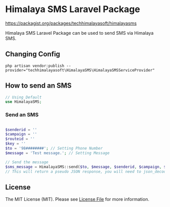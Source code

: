 Himalaya SMS Laravel Package
=============================
https://packagist.org/packages/techhimalayasoft/himalayasms

Himalaya SMS Laravel Package can be used to send SMS via Himalaya SMS.

## Changing Config

```
php artisan vendor:publish --provider="techhimalayasoft\HimalayaSMS\HimalayaSMSServiceProvider"
```

## How to send an SMS

```php
// Using Default 
use HimalayaSMS;
```

### Send an SMS
```php

$senderid = ''
$campaign = ''
$routeid = ''
$key = ''
$to = '98########'; // Setting Phone Number
$message = 'Test message.'; // Setting Message

// Send the message
$sms_message = HimalayaSMS::send($to, $message, $senderid, $campaign, $routeid, $key);
// This will return a pseudo JSON response, you will need to json_decode it.
```

## License

The MIT License (MIT). Please see [License File](LICENSE) for more information.
